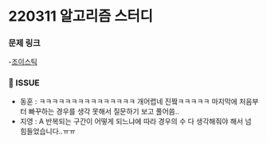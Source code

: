 # 220311 알고리즘 스터디

### 문제 링크

-[조이스틱](https://programmers.co.kr/learn/courses/30/lessons/42860)


### 👾 ISSUE

- 동훈 : ㅋㅋㅋㅋㅋㅋㅋㅋㅋㅋㅋㅋㅋㅋㅋ 개어렵네 진짴ㅋㅋㅋㅋㅋ 마지막에 처음부터 빠꾸하는 경우를 생각 못해서 질문하기 보고 풀어씀..
- 지영 : A 반복되는 구간이 어떻게 되느냐에 따라 경우의 수 다 생각해줘야 해서 넘 힘들었습니다..ㅠㅠ